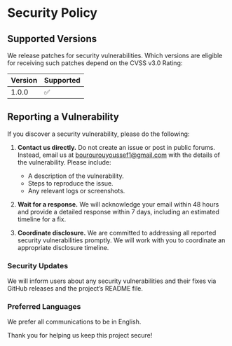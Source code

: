 # Security Policy

## Supported Versions

We release patches for security vulnerabilities. Which versions are eligible for receiving such patches depend on the CVSS v3.0 Rating:

| Version | Supported          |
| ------- | ------------------ |
| 1.0.0   | :white_check_mark: |

## Reporting a Vulnerability

If you discover a security vulnerability, please do the following:

1. **Contact us directly.** Do not create an issue or post in public forums. Instead, email us at [bourourouyoussef1@gmail.com](mailto:bourourouyoussef1@gmail.com) with the details of the vulnerability. Please include:
    - A description of the vulnerability.
    - Steps to reproduce the issue.
    - Any relevant logs or screenshots.

2. **Wait for a response.** We will acknowledge your email within 48 hours and provide a detailed response within 7 days, including an estimated timeline for a fix.

3. **Coordinate disclosure.** We are committed to addressing all reported security vulnerabilities promptly. We will work with you to coordinate an appropriate disclosure timeline.

### Security Updates

We will inform users about any security vulnerabilities and their fixes via GitHub releases and the project’s README file. 

### Preferred Languages

We prefer all communications to be in English.

Thank you for helping us keep this project secure!
